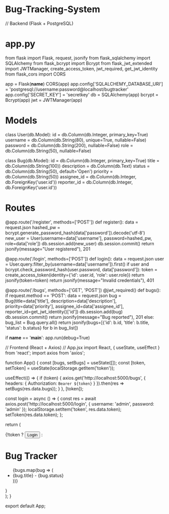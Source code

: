 # Bug-Tracking-System
// Backend (Flask + PostgreSQL)
# app.py
from flask import Flask, request, jsonify
from flask_sqlalchemy import SQLAlchemy
from flask_bcrypt import Bcrypt
from flask_jwt_extended import JWTManager, create_access_token, jwt_required, get_jwt_identity
from flask_cors import CORS

app = Flask(__name__)
CORS(app)
app.config['SQLALCHEMY_DATABASE_URI'] = 'postgresql://username:password@localhost/bugtracker'
app.config['SECRET_KEY'] = 'secretkey'
db = SQLAlchemy(app)
bcrypt = Bcrypt(app)
jwt = JWTManager(app)

# Models
class User(db.Model):
    id = db.Column(db.Integer, primary_key=True)
    username = db.Column(db.String(80), unique=True, nullable=False)
    password = db.Column(db.String(200), nullable=False)
    role = db.Column(db.String(50), nullable=False)

class Bug(db.Model):
    id = db.Column(db.Integer, primary_key=True)
    title = db.Column(db.String(100))
    description = db.Column(db.Text)
    status = db.Column(db.String(50), default='Open')
    priority = db.Column(db.String(50))
    assignee_id = db.Column(db.Integer, db.ForeignKey('user.id'))
    reporter_id = db.Column(db.Integer, db.ForeignKey('user.id'))

# Routes
@app.route('/register', methods=['POST'])
def register():
    data = request.json
    hashed_pw = bcrypt.generate_password_hash(data['password']).decode('utf-8')
    new_user = User(username=data['username'], password=hashed_pw, role=data['role'])
    db.session.add(new_user)
    db.session.commit()
    return jsonify(message="User registered"), 201

@app.route('/login', methods=['POST'])
def login():
    data = request.json
    user = User.query.filter_by(username=data['username']).first()
    if user and bcrypt.check_password_hash(user.password, data['password']):
        token = create_access_token(identity={'id': user.id, 'role': user.role})
        return jsonify(token=token)
    return jsonify(message="Invalid credentials"), 401

@app.route('/bugs', methods=['GET', 'POST'])
@jwt_required()
def bugs():
    if request.method == 'POST':
        data = request.json
        bug = Bug(title=data['title'], description=data['description'], priority=data['priority'],
                  assignee_id=data['assignee_id'], reporter_id=get_jwt_identity()['id'])
        db.session.add(bug)
        db.session.commit()
        return jsonify(message="Bug reported"), 201
    else:
        bug_list = Bug.query.all()
        return jsonify(bugs=[{'id': b.id, 'title': b.title, 'status': b.status} for b in bug_list])

if __name__ == '__main__':
    app.run(debug=True)

// Frontend (React + Axios)
// App.jsx
import React, { useState, useEffect } from 'react';
import axios from 'axios';

function App() {
  const [bugs, setBugs] = useState([]);
  const [token, setToken] = useState(localStorage.getItem('token'));

  useEffect(() => {
    if (token) {
      axios.get('http://localhost:5000/bugs', {
        headers: { Authorization: `Bearer ${token}` }
      }).then(res => setBugs(res.data.bugs));
    }
  }, [token]);

  const login = async () => {
    const res = await axios.post('http://localhost:5000/login', { username: 'admin', password: 'admin' });
    localStorage.setItem('token', res.data.token);
    setToken(res.data.token);
  };

  return (
    <div className="p-4">
      {!token ? <button onClick={login} className="bg-blue-500 text-white px-4 py-2 rounded">Login</button>
              : <div>
                  <h1 className="text-xl font-bold">Bug Tracker</h1>
                  <ul>
                    {bugs.map(bug => (
                      <li key={bug.id}>{bug.title} - {bug.status}</li>
                    ))}
                  </ul>
                </div>}
    </div>
  );
}

export default App;
